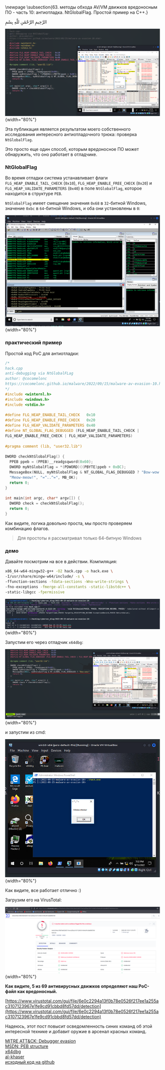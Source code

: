 \newpage
\subsection{63. методы обхода AV/VM движков вредоносным ПО - часть 10: антиотладка. NtGlobalFlag. Простой пример на C++.}

الرَّحِيمِ الرَّحْمَٰنِ للَّهِ بِسْمِ 

![av-evasion](./images/69/2022-09-15_16-30.png){width="80%"}

Эта публикация является результатом моего собственного исследования интересного антиотладочного трюка: проверка `NtGlobalFlag`.

Это просто еще один способ, которым вредоносное ПО может обнаружить, что оно работает в отладчике.

### NtGlobalFlag

Во время отладки система устанавливает флаги `FLG_HEAP_ENABLE_TAIL_CHECK` (`0x10`), `FLG_HEAP_ENABLE_FREE_CHECK` (`0x20`) и `FLG_HEAP_VALIDATE_PARAMETERS` (`0x40`) в поле `NtGlobalFlag`, которое находится в структуре `PEB`.

`NtGlobalFlag` имеет смещение значения `0x68` в `32`-битной Windows, значение `0xbc` в `64`-битной Windows, и оба они установлены в `0`:

![av-evasion](./images/69/2022-09-15_16-07.png){width="80%"}

### практический пример

Простой код PoC для антиотладки:

```cpp
/*
hack.cpp
anti-debugging via NtGlobalFLag
author: @cocomelonc
https://cocomelonc.github.io/malware/2022/09/15/malware-av-evasion-10.html
*/
#include <winternl.h>
#include <windows.h>
#include <stdio.h>

#define FLG_HEAP_ENABLE_TAIL_CHECK   0x10
#define FLG_HEAP_ENABLE_FREE_CHECK   0x20
#define FLG_HEAP_VALIDATE_PARAMETERS 0x40
#define NT_GLOBAL_FLAG_DEBUGGED (FLG_HEAP_ENABLE_TAIL_CHECK | 
FLG_HEAP_ENABLE_FREE_CHECK | FLG_HEAP_VALIDATE_PARAMETERS)

#pragma comment (lib, "user32.lib")

DWORD checkNtGlobalFlag() {
  PPEB ppeb = (PPEB)__readgsqword(0x60);
  DWORD myNtGlobalFlag = *(PDWORD)((PBYTE)ppeb + 0xBC);
  MessageBox(NULL, myNtGlobalFlag & NT_GLOBAL_FLAG_DEBUGGED ? "Bow-wow!" : 
  "Meow-meow!", "=^..^=", MB_OK);
  return 0;
}

int main(int argc, char* argv[]) {
  DWORD check = checkNtGlobalFlag();
  return 0;
}
```

Как видите, логика довольно проста, мы просто проверяем комбинацию флагов.

> Для простоты я рассматривал только 64-битную Windows

### демо

Давайте посмотрим на все в действии. Компиляция:

```bash
x86_64-w64-mingw32-g++ -O2 hack.cpp -o hack.exe \
-I/usr/share/mingw-w64/include/ -s \
-ffunction-sections -fdata-sections -Wno-write-strings \
-fno-exceptions -fmerge-all-constants -static-libstdc++ \
-static-libgcc -fpermissive
```

![av-evasion](./images/69/2022-09-15_16-03.png){width="80%"}

Запустим его через отладчик `x64dbg`:

![av-evasion](./images/69/2022-09-15_16-31.png){width="80%"}

и запустим из cmd:

![av-evasion](./images/69/2022-09-15_16-32.png){width="80%"}

Как видите, все работает отлично :)

Загрузим его на VirusTotal:

![av-evasion](./images/69/2022-09-16_01-14.png){width="80%"}

**Как видите, 5 из 69 антивирусных движков определяют наш PoC-файл как вредоносный.**

[https://www.virustotal.com/gui/file/6e0c2294a13f0b78e0526f217ee1a255ac3107123967e1fe9cd91cbbd8fd57dd/detection](https://www.virustotal.com/gui/file/6e0c2294a13f0b78e0526f217ee1a255ac3107123967e1fe9cd91cbbd8fd57dd/detection)

Надеюсь, этот пост повысит осведомленность синих команд об этой интересной технике и добавит оружие в арсенал красных команд.

[MITRE ATT&CK: Debugger evasion](https://attack.mitre.org/techniques/T1622/)       
[MSDN: PEB structure](https://docs.microsoft.com/en-us/windows/win32/api/winternl/ns-winternl-peb)     
[x64dbg](https://github.com/x64dbg/x64dbg)     
[al-khaser](https://github.com/LordNoteworthy/al-khaser)    
[исходный код на github](https://github.com/cocomelonc/meow/tree/master/2022-09-15-malware-av-evasion-10)    
